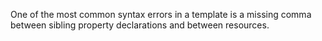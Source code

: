 One of the most common syntax errors in a template is a missing comma between sibling property declarations and between resources.
